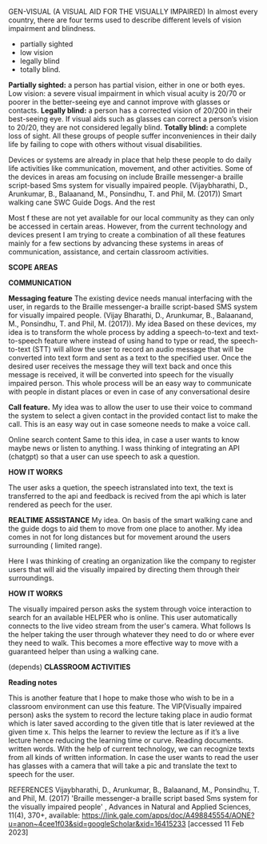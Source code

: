 GEN-VISUAL (A VISUAL AID FOR THE VISUALLY IMPAIRED)
In almost every country, there are four terms used to describe different levels of vision impairment and blindness.
- partially sighted
- low vision
- legally blind
- totally blind.

**Partially sighted:** a person has partial vision, either in one or both eyes.
Low vision: a severe visual impairment in which visual acuity is 20/70 or poorer in the better-seeing eye and cannot improve with glasses or contacts.
**Legally blind:**  a person has a corrected vision of 20/200 in their best-seeing eye. If visual aids such as glasses can correct a person’s vision to 20/20, they are not considered legally blind.
**Totally blind:**  a complete loss of sight.
All these groups of people suffer inconveniences in their daily life by failing to cope with others without visual disabilities.

Devices or systems are already in place that help these people to do daily life activities like communication, movement, and other activities. Some of the devices in areas am focusing on include
Braille messenger-a braille script-based Sms system for visually impaired people. (Vijaybharathi, D., Arunkumar, B., Balaanand, M., Ponsindhu, T. and Phil, M. (2017))
Smart walking cane SWC
Guide Dogs. And the rest

Most f these are not yet available for our local community as they can only be accessed in certain areas. 
However, from the current technology and devices present I am trying to create a combination of all these features mainly for a few sections by advancing these systems in areas of communication, assistance, and certain classroom activities. 





**SCOPE AREAS**

**COMMUNICATION** 

**Messaging feature** 
The existing device needs manual interfacing with the user, in regards to the Braille messenger-a braille script-based SMS system for visually impaired people. (Vijay Bharathi, D., Arunkumar, B., Balaanand, M., Ponsindhu, T. and Phil, M. (2017)).
My idea
Based on these devices, my idea is to transform the whole process by adding a speech-to-text and text-to-speech feature where instead of using hand to type or read, the speech-to-text (STT) will allow the user to record an audio message that will be converted into text form and sent as a text to the specified user.
Once the desired user receives the message they will text back and once this message is received, it will be converted into speech for the visually impaired person. 
This whole process will be an easy way to communicate with people in distant places or even in case of any conversational desire

**Call feature.** 
My idea was to allow the user to use their voice to command the system to select a given contact in the provided contact list to make the call. This is an easy way out in case someone needs to make a voice call.

Online search content 
Same to this idea, in case a user wants to know maybe news or listen to anything. I wass thinking of integrating an API  (chatgpt)  so that a user can use speech to ask a question. 

**HOW IT WORKS** 

 The user asks  a quetion, the speech istranslated into text, the text is transferred to the api and feedback is recived from the api which is later rendered as peech for the user.

**REALTIME ASSISTANCE** 
My idea. On basis of the smart walking cane and the guide dogs to aid them to move from one place to another. My idea comes in not for long distances but for movement around the users surrounding ( limited range).

Here I was thinking of creating an organization like the company to register users that will aid the visually impaired by directing them through their surroundings. 

**HOW IT WORKS** 

The visually impaired person asks the system through voice interaction to search for an available HELPER who is online. This user automatically connects to the live video stream from the user's camera. What follows Is the helper taking the user through whatever they need to do or where ever they need to walk.  This becomes a more effective way to move with a guaranteed helper than using a walking cane.



(depends)
**CLASSROOM ACTIVITIES** 

**Reading notes**

This is another feature that I hope to make those who wish to be in a classroom environment can use this feature.
The VIP(Visually impaired person) asks the system to record the lecture taking place in audio format which is later saved according to the given title that is later reviewed at the given time x.
This helps the learner to review the lecture as if it’s a live lecture hence reducing the learning time or curve.
Reading documents. written words.
With the help of current technology, we can recognize texts from all kinds of written information. In case the user wants to read the user has glasses with a camera that will take a pic and translate the text to speech for the user.


REFERENCES
Vijaybharathi, D., Arunkumar, B., Balaanand, M., Ponsindhu, T. and Phil, M. (2017) 'Braille messenger-a braille script based Sms system for the visually impaired people' ,  Advances in Natural and Applied Sciences, 11(4), 370+, available: https://link.gale.com/apps/doc/A498845554/AONE?u=anon~4cee1f03&sid=googleScholar&xid=16415233 [accessed 11 Feb 2023] 
